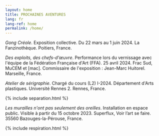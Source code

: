 ```yaml
---
layout: home
title: PROCHAINES AVENTURES
lang: fr
lang-ref: home
permalink: /home/
---
```


*Gong Créole*. Exposition collective. Du 22 mars au 1 juin 2024. La Fanzinothèque. Poitiers, France.

*Des exploits, des chefs-d’œuvre*. Performance lors du vernissage avec l'équipe de la Fédération Française d'Art (FFA). 25 avril 2024. Frac Sud, MuCEM et \[mac]. Commissaire de l'exposition : Jean-Marc Huitorel. Marseille, France.

*Atelier de sérigraphie*. Chargé du cours (L2) I-2024. Département d'Arts plastiques. Université Rennes 2. Rennes, France.

{% include separation.html %}

*Les murailles n'ont pas seulement des oreilles*. Installation en espace public. Visible à partir du 15 octobre 2023. Superflux, Voir l’art se faire. 35560 Bazouges-la-Pérouse, France.

{% include respiration.html %}
